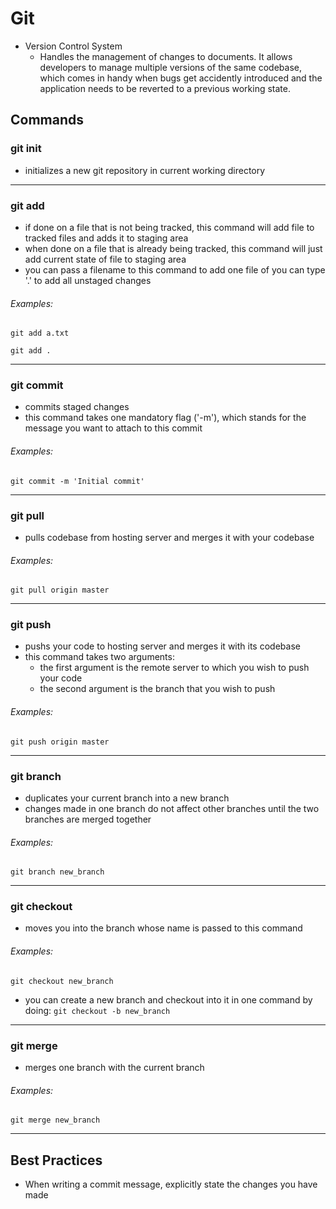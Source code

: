 # Git

- Version Control System
	- Handles the management of changes to documents. It allows developers to manage multiple versions of the same codebase, which comes in handy when bugs get accidently introduced and the application needs to be reverted to a previous working state.

## Commands

### git init
- initializes a new git repository in current working directory
***

### git add
- if done on a file that is not being tracked, this command will add file to tracked files and adds it to staging area
- when done on a file that is already being tracked, this command will just add current state of file to staging area
- you can pass a filename to this command to add one file of you can type '.' to add all unstaged changes

###### Examples:
`git add a.txt`

`git add .`
***

### git commit
- commits staged changes
- this command takes one mandatory flag ('-m'), which stands for the message you want to attach to this commit

###### Examples:
`git commit -m 'Initial commit'`
***

### git pull
- pulls codebase from hosting server and merges it with your codebase

###### Examples:
`git pull origin master`
***

### git push
- pushs your code to hosting server and merges it with its codebase
- this command takes two arguments:
	- the first argument is the remote server to which you wish to push your code
	- the second argument is the branch that you wish to push

###### Examples:
`git push origin master`
***

### git branch
- duplicates your current branch into a new branch
- changes made in one branch do not affect other branches until the two branches are merged together

###### Examples:
`git branch new_branch`
***

### git checkout
- moves you into the branch whose name is passed to this command

###### Examples:
`git checkout new_branch`

- you can create a new branch and checkout into it in one command by doing:
`git checkout -b new_branch`

***

### git merge
- merges one branch with the current branch

###### Examples:
`git merge new_branch`
***

## Best Practices
- When writing a commit message, explicitly state the changes you have made

